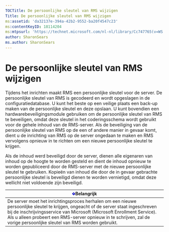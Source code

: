 ```yaml
---
TOCTitle: De persoonlijke sleutel van RMS wijzigen
Title: De persoonlijke sleutel van RMS wijzigen
ms:assetid: 'da32137e-394a-42b2-9552-ba20f4547c23'
ms:contentKeyID: 18114204
ms:mtpsurl: 'https://technet.microsoft.com/nl-nl/library/Cc747765(v=WS.10)'
author: SharonSears
ms.author: SharonSears
---
```


De persoonlijke sleutel van RMS wijzigen
========================================

Tijdens het inrichten maakt RMS een persoonlijke sleutel voor de server. De persoonlijke sleutel van RMS is gecodeerd en wordt opgeslagen in de configuratiedatabase. U kunt het beste op een veilige plaats een back-up maken van de persoonlijke sleutel en deze opslaan. U kunt bovendien een hardwarebeveiligingsmodule gebruiken om de persoonlijke sleutel van RMS te beveiligen, omdat deze sleutel in het coderingsschema wordt gebruikt voor de gehele inhoud van de RMS-server. Als de beveiliging van de persoonlijke sleutel van RMS op de een of andere manier in gevaar komt, dient u de inrichting van RMS op de server ongedaan te maken en RMS vervolgens opnieuw in te richten om een nieuwe persoonlijke sleutel te krijgen.

Als de inhoud werd beveiligd door de server, dienen alle eigenaren van inhoud op de hoogte te worden gesteld en dient de inhoud opnieuw te worden gepubliceerd door de RMS-server met de nieuwe persoonlijke sleutel te gebruiken. Kopieën van inhoud die door de in gevaar gebrachte persoonlijke sleutel is beveiligd dienen te worden vernietigd, omdat deze wellicht niet voldoende zijn beveiligd.

| ![](/security-updates/images/Cc747765.Important(WS.10).gif)Belangrijk                                                                                                                                                                                                                                                          |
|-------------------------------------------------------------------------------------------------------------------------------------------------------------------------------------------------------------------------------------------------------------------------------------------------------------------------------------------|
| De server moet het inrichtingsproces herhalen om een nieuwe persoonlijke sleutel te krijgen, ongeacht of de server staat ingeschreven bij de inschrijvingsservice van Microsoft (Microsoft Enrollment Service). Als u alleen probeert een RMS-server opnieuw in te schrijven, zal de vorige persoonlijke sleutel van RMS worden gebruikt. |
